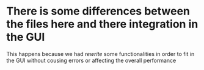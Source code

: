 # There is some differences between the files here and there integration in the GUI 
This happens because we had *rewrite* some functionalities in order to fit in the GUI without cousing errors or affecting the overall performance
